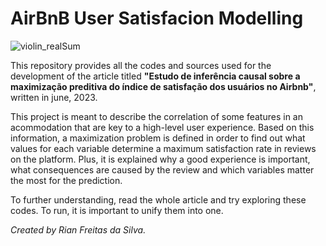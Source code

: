 # AirBnB User Satisfacion Modelling
![violin_realSum](https://github.com/Rian-Freitas/airbnb_satisfaction_modelling/assets/85463854/15dfac07-5ba7-4dc5-b182-90d627990175)

This repository provides all the codes and sources used for the development of the article titled **"Estudo de inferência causal sobre a maximização preditiva do índice de satisfação dos usuários no Airbnb"**, written in june, 2023.

This project is meant to describe the correlation of some features in an acommodation that are key to a high-level user experience. Based on this information, a maximization problem is defined in order to find out what values for each variable determine a maximum satisfaction rate in reviews on the platform. Plus, it is explained why a good experience is important, what consequences are caused by the review and which variables matter the most for the prediction.

To further understanding, read the whole article and try exploring these codes. To run, it is important to unify them into one.

_Created by Rian Freitas da Silva._
